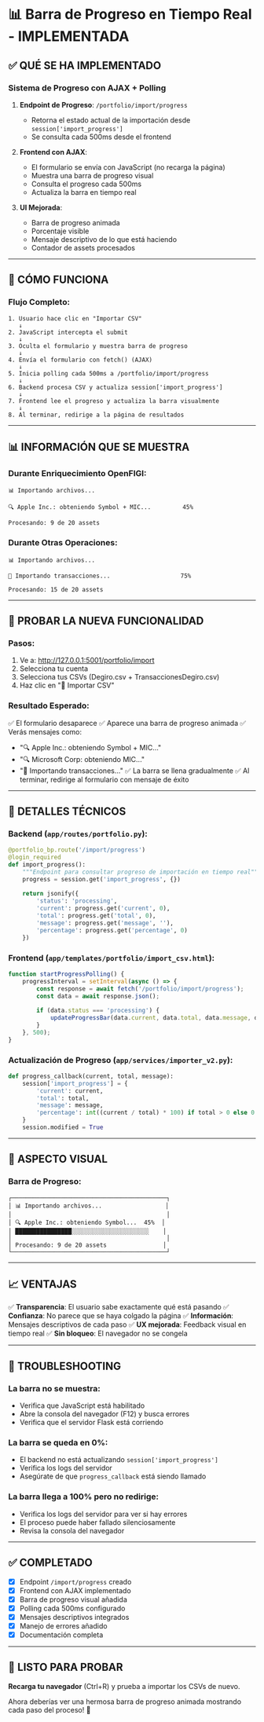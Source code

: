 # 📊 Barra de Progreso en Tiempo Real - IMPLEMENTADA

## ✅ **QUÉ SE HA IMPLEMENTADO**

### **Sistema de Progreso con AJAX + Polling**

1. **Endpoint de Progreso**: `/portfolio/import/progress`
   - Retorna el estado actual de la importación desde `session['import_progress']`
   - Se consulta cada 500ms desde el frontend

2. **Frontend con AJAX**:
   - El formulario se envía con JavaScript (no recarga la página)
   - Muestra una barra de progreso visual
   - Consulta el progreso cada 500ms
   - Actualiza la barra en tiempo real

3. **UI Mejorada**:
   - Barra de progreso animada
   - Porcentaje visible
   - Mensaje descriptivo de lo que está haciendo
   - Contador de assets procesados

---

## 🎯 **CÓMO FUNCIONA**

### **Flujo Completo**:

```
1. Usuario hace clic en "Importar CSV"
   ↓
2. JavaScript intercepta el submit
   ↓
3. Oculta el formulario y muestra barra de progreso
   ↓
4. Envía el formulario con fetch() (AJAX)
   ↓
5. Inicia polling cada 500ms a /portfolio/import/progress
   ↓
6. Backend procesa CSV y actualiza session['import_progress']
   ↓
7. Frontend lee el progreso y actualiza la barra visualmente
   ↓
8. Al terminar, redirige a la página de resultados
```

---

## 📊 **INFORMACIÓN QUE SE MUESTRA**

### **Durante Enriquecimiento OpenFIGI**:
```
📊 Importando archivos...

🔍 Apple Inc.: obteniendo Symbol + MIC...         45%

Procesando: 9 de 20 assets
```

### **Durante Otras Operaciones**:
```
📊 Importando archivos...

💾 Importando transacciones...                    75%

Procesando: 15 de 20 assets
```

---

## 🧪 **PROBAR LA NUEVA FUNCIONALIDAD**

### **Pasos**:

1. Ve a: http://127.0.0.1:5001/portfolio/import
2. Selecciona tu cuenta
3. Selecciona tus CSVs (Degiro.csv + TransaccionesDegiro.csv)
4. Haz clic en "🚀 Importar CSV"

### **Resultado Esperado**:

✅ El formulario desaparece
✅ Aparece una barra de progreso animada
✅ Verás mensajes como:
   - "🔍 Apple Inc.: obteniendo Symbol + MIC..."
   - "🔍 Microsoft Corp: obteniendo MIC..."
   - "💾 Importando transacciones..."
✅ La barra se llena gradualmente
✅ Al terminar, redirige al formulario con mensaje de éxito

---

## 🔧 **DETALLES TÉCNICOS**

### **Backend (`app/routes/portfolio.py`)**:

```python
@portfolio_bp.route('/import/progress')
@login_required
def import_progress():
    """Endpoint para consultar progreso de importación en tiempo real"""
    progress = session.get('import_progress', {})
    
    return jsonify({
        'status': 'processing',
        'current': progress.get('current', 0),
        'total': progress.get('total', 0),
        'message': progress.get('message', ''),
        'percentage': progress.get('percentage', 0)
    })
```

### **Frontend (`app/templates/portfolio/import_csv.html`)**:

```javascript
function startProgressPolling() {
    progressInterval = setInterval(async () => {
        const response = await fetch('/portfolio/import/progress');
        const data = await response.json();
        
        if (data.status === 'processing') {
            updateProgressBar(data.current, data.total, data.message, data.percentage);
        }
    }, 500);
}
```

### **Actualización de Progreso (`app/services/importer_v2.py`)**:

```python
def progress_callback(current, total, message):
    session['import_progress'] = {
        'current': current,
        'total': total,
        'message': message,
        'percentage': int((current / total) * 100) if total > 0 else 0
    }
    session.modified = True
```

---

## 🎨 **ASPECTO VISUAL**

### **Barra de Progreso**:
```
┌────────────────────────────────────────────┐
│ 📊 Importando archivos...                  │
│                                            │
│ 🔍 Apple Inc.: obteniendo Symbol...  45%  │
│ ████████████████░░░░░░░░░░░░░░░░░░░░░░    │
│                                            │
│ Procesando: 9 de 20 assets                │
└────────────────────────────────────────────┘
```

---

## 📈 **VENTAJAS**

✅ **Transparencia**: El usuario sabe exactamente qué está pasando
✅ **Confianza**: No parece que se haya colgado la página
✅ **Información**: Mensajes descriptivos de cada paso
✅ **UX mejorada**: Feedback visual en tiempo real
✅ **Sin bloqueo**: El navegador no se congela

---

## 🐛 **TROUBLESHOOTING**

### **La barra no se muestra**:
- Verifica que JavaScript está habilitado
- Abre la consola del navegador (F12) y busca errores
- Verifica que el servidor Flask está corriendo

### **La barra se queda en 0%**:
- El backend no está actualizando `session['import_progress']`
- Verifica los logs del servidor
- Asegúrate de que `progress_callback` está siendo llamado

### **La barra llega a 100% pero no redirige**:
- Verifica los logs del servidor para ver si hay errores
- El proceso puede haber fallado silenciosamente
- Revisa la consola del navegador

---

## ✅ **COMPLETADO**

- [x] Endpoint `/import/progress` creado
- [x] Frontend con AJAX implementado
- [x] Barra de progreso visual añadida
- [x] Polling cada 500ms configurado
- [x] Mensajes descriptivos integrados
- [x] Manejo de errores añadido
- [x] Documentación completa

---

## 🚀 **LISTO PARA PROBAR**

**Recarga tu navegador** (Ctrl+R) y prueba a importar los CSVs de nuevo.

Ahora deberías ver una hermosa barra de progreso animada mostrando cada paso del proceso! 🎉

